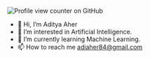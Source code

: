 ![Profile view counter on GitHub](https://komarev.com/ghpvc/?username=asaher84)
- 👋 Hi, I’m Aditya Aher
- 👀 I’m interested in Artificial Intelligence.
- 🌱 I’m currently learning Machine Learning.
- 📫 How to reach me adiaher84@gmail.com

<!---
asaher84/asaher84 is a ✨ special ✨ repository because its `README.md` (this file) appears on your GitHub profile.
You can click the Preview link to take a look at your changes.
--->
